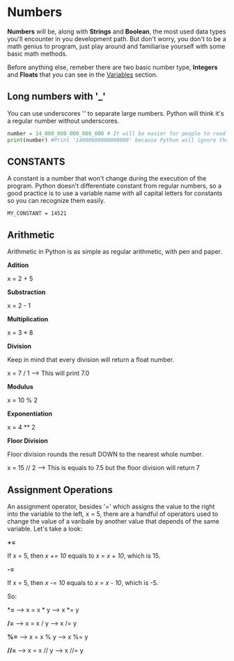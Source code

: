 # Numbers

**Numbers** will be, along with **Strings** and **Boolean**, the most used data types you'll encounter in you development path. But don't worry, you don't to be a math genius to program, just play around and familiarise yourself with some basic math methods.

Before anything else, remeber there are two basic number type, **Integers** and **Floats** that you can see in the [Variables](Variables.md) section.

## Long numbers with '_'

You can use underscores '_'_ to separate large numbers. Python will think it's a regular number without underscores.

~~~python
number = 14_000_000_000_000_000 # It will be easier for people to read this number
print(number) #Print '14000000000000000' because Python will ignore the underscores
~~~

## CONSTANTS

A constant is a number that won't change during the execution of the program. Python doesn't differentiate constant from regular numbers, so a good practice is to use a variable name with all capital letters for constants so you can recognize them easily.

~~~
MY_CONSTANT = 14521
~~~

## Arithmetic

Arithmetic in Python is as simple as regular arithmetic, with pen and paper.

**Adition**

x = 2 + 5 

**Substraction**

x = 2 - 1

**Multiplication**

x = 3 * 8

**Division** 

Keep in mind that every division will return a float number.

x = 7 / 1 --> This will print 7.0

**Modulus**

x = 10 % 2

**Exponentiation**

x = 4 ** 2

**Floor Division**

Floor division rounds the result DOWN to the nearest whole number.

x = 15 // 2 --> This is equals to 7.5 but the floor division will return 7

## Assignment Operations

An assignment operator, besides '=' which assigns the value to the right into the variable to the left, x = 5, there are a handful of operators used to change the value of a varibale by another value that depends of the same variable. Let's take a look:

**+=** 

If x = 5, then *x += 10* equals to *x = x + 10*, which is 15.

**-=**

If x = 5, then *x -= 10* equals to *x = x - 10*, which is -5. 

So:

***=** --> x = x * y --> x *= y

**/=** --> x = x / y --> x /= y

**%=** --> x = x % y --> x %= y

**//=** --> x = x // y --> x //= y

